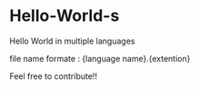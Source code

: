 # Hello-World-s
Hello World in multiple languages

file name formate :
{language name}.{extention}

Feel free to contribute!!
